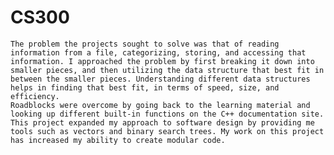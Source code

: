 # CS300

	The problem the projects sought to solve was that of reading information from a file, categorizing, storing, and accessing that information. I approached the problem by first breaking it down into smaller pieces, and then utilizing the data structure that best fit in between the smaller pieces. Understanding different data structures helps in finding that best fit, in terms of speed, size, and efficiency. 
	Roadblocks were overcome by going back to the learning material and looking up different built-in functions on the C++ documentation site. This project expanded my approach to software design by providing me tools such as vectors and binary search trees. My work on this project has increased my ability to create modular code. 
